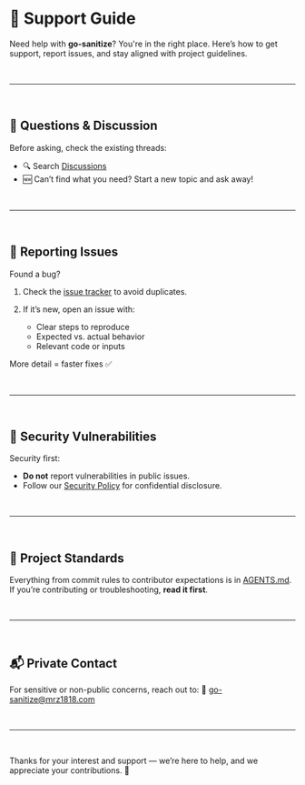# 🛟 Support Guide

Need help with **go-sanitize**? You're in the right place. Here’s how to get support, report issues, and stay aligned with project guidelines.

<br/>

---

<br/>

## 💬 Questions & Discussion

Before asking, check the existing threads:

* 🔍 Search [Discussions](https://github.com/mrz1836/go-sanitize/discussions)
* 🆕 Can’t find what you need? Start a new topic and ask away!

<br/>

---

<br/>

## 🐞 Reporting Issues

Found a bug?

1. Check the [issue tracker](https://github.com/mrz1836/go-sanitize/issues) to avoid duplicates.
2. If it’s new, open an issue with:

	* Clear steps to reproduce
	* Expected vs. actual behavior
	* Relevant code or inputs

More detail = faster fixes ✅

<br/>

---

<br/>

## 🔐 Security Vulnerabilities

Security first:

* **Do not** report vulnerabilities in public issues.
* Follow our [Security Policy](SECURITY.md) for confidential disclosure.

<br/>

---

<br/>

## 🧭 Project Standards

Everything from commit rules to contributor expectations is in [AGENTS.md](./AGENTS.md). If you’re contributing or troubleshooting, **read it first**.

<br/>

---

<br/>

## 📬 Private Contact

For sensitive or non-public concerns, reach out to:
📧 [go-sanitize@mrz1818.com](mailto:go-sanitize@mrz1818.com)

<br/>

---

<br/>

Thanks for your interest and support — we’re here to help, and we appreciate your contributions. 🚀
